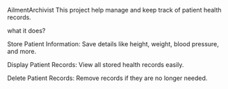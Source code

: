 AilmentArchivist
 This project help manage and keep track of patient health records.

what it does?

Store Patient Information: Save details like height, weight, blood pressure, and more.

Display Patient Records: View all stored health records easily.

Delete Patient Records: Remove records if they are no longer needed.
